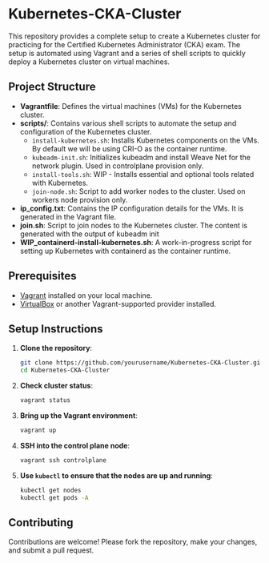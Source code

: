 
# Kubernetes-CKA-Cluster

This repository provides a complete setup to create a Kubernetes cluster for practicing for the Certified Kubernetes Administrator (CKA) exam. The setup is automated using Vagrant and a series of shell scripts to quickly deploy a Kubernetes cluster on virtual machines.

## Project Structure

- **Vagrantfile**: Defines the virtual machines (VMs) for the Kubernetes cluster.
- **scripts/**: Contains various shell scripts to automate the setup and configuration of the Kubernetes cluster.
  - `install-kubernetes.sh`: Installs Kubernetes components on the VMs. By default we will be using CRI-O as the container runtime.
  - `kubeadm-init.sh`: Initializes kubeadm and install Weave Net for the network plugin. Used in controlplane provision only.
  - `install-tools.sh`: WIP - Installs essential and optional tools related with Kubernetes.
  - `join-node.sh`: Script to add worker nodes to the cluster. Used on workers node provision only.
- **ip_config.txt**: Contains the IP configuration details for the VMs. It is generated in the Vagrant file.
- **join.sh**: Script to join nodes to the Kubernetes cluster. The content is generated with the output of kubeadm init
- **WIP_containerd-install-kubernetes.sh**: A work-in-progress script for setting up Kubernetes with containerd as the container runtime.

## Prerequisites

- [Vagrant](https://www.vagrantup.com/) installed on your local machine.
- [VirtualBox](https://www.virtualbox.org/) or another Vagrant-supported provider installed.

## Setup Instructions

1. **Clone the repository**:
   ```sh
   git clone https://github.com/yourusername/Kubernetes-CKA-Cluster.git
   cd Kubernetes-CKA-Cluster
   ```

2. **Check cluster status**:
    ```sh
   vagrant status
   ```

3. **Bring up the Vagrant environment**:
   ```sh
   vagrant up
   ```

4. **SSH into the control plane node**:
   ```sh
   vagrant ssh controlplane
   ```
5. **Use `kubectl` to ensure that the nodes are up and running**:
   ```sh
   kubectl get nodes
   kubectl get pods -A
   ```

## Contributing

Contributions are welcome! Please fork the repository, make your changes, and submit a pull request.
